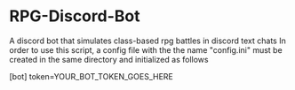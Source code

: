 # RPG-Discord-Bot
A discord bot that simulates class-based rpg battles in discord text chats
In order to use this script, a config file with the the name "config.ini" must be created in the same directory and initialized as follows

[bot]
token=YOUR_BOT_TOKEN_GOES_HERE
